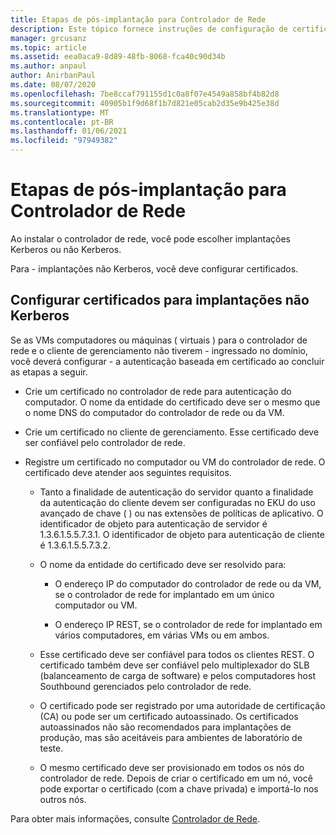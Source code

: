```yaml
---
title: Etapas de pós-implantação para Controlador de Rede
description: Este tópico fornece instruções de configuração de certificado para implantações não Kerberos do controlador de rede no Windows Server 2016 datacenter.
manager: grcusanz
ms.topic: article
ms.assetid: eea0aca9-8d89-48fb-8068-fca40c90d34b
ms.author: anpaul
author: AnirbanPaul
ms.date: 08/07/2020
ms.openlocfilehash: 7be8ccaf791155d1c0a8f07e4549a858bf4b82d8
ms.sourcegitcommit: 40905b1f9d68f1b7d821e05cab2d35e9b425e38d
ms.translationtype: MT
ms.contentlocale: pt-BR
ms.lasthandoff: 01/06/2021
ms.locfileid: "97949382"
---
```

# <a name="post-deployment-steps-for-network-controller"></a>Etapas de pós-implantação para Controlador de Rede

Ao instalar o controlador de rede, você pode escolher implantações Kerberos ou não Kerberos.

Para \- implantações não Kerberos, você deve configurar certificados.

## <a name="configure-certificates-for-non-kerberos-deployments"></a>Configurar certificados para implantações não Kerberos

Se as VMs computadores ou máquinas \( virtuais \) para o controlador de rede e o cliente de gerenciamento não tiverem \- ingressado no domínio, você deverá configurar \- a autenticação baseada em certificado ao concluir as etapas a seguir.

- Crie um certificado no controlador de rede para autenticação do computador. O nome da entidade do certificado deve ser o mesmo que o nome DNS do computador do controlador de rede ou da VM.

- Crie um certificado no cliente de gerenciamento. Esse certificado deve ser confiável pelo controlador de rede.

- Registre um certificado no computador ou VM do controlador de rede. O certificado deve atender aos seguintes requisitos.

    -  Tanto a finalidade de autenticação do servidor quanto a finalidade da autenticação do cliente devem ser configuradas no EKU do uso avançado de chave \( \) ou nas extensões de políticas de aplicativo. O identificador de objeto para autenticação de servidor é 1.3.6.1.5.5.7.3.1. O identificador de objeto para autenticação de cliente é 1.3.6.1.5.5.7.3.2.

    - O nome da entidade do certificado deve ser resolvido para:

        - O endereço IP do computador do controlador de rede ou da VM, se o controlador de rede for implantado em um único computador ou VM.

        - O endereço IP REST, se o controlador de rede for implantado em vários computadores, em várias VMs ou em ambos.

    - Esse certificado deve ser confiável para todos os clientes REST. O certificado também deve ser confiável pelo multiplexador do SLB (balanceamento de carga de software) e pelos computadores host Southbound gerenciados pelo controlador de rede.

    - O certificado pode ser registrado por uma autoridade de certificação (CA) ou pode ser um certificado autoassinado. Os certificados autoassinados não são recomendados para implantações de produção, mas são aceitáveis para ambientes de laboratório de teste.

    - O mesmo certificado deve ser provisionado em todos os nós do controlador de rede. Depois de criar o certificado em um nó, você pode exportar o certificado (com a chave privada) e importá-lo nos outros nós.

Para obter mais informações, consulte [Controlador de Rede](Network-Controller.md).
